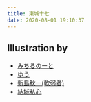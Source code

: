 ```yaml
---
title: 東城十七
date: 2020-08-01 19:10:37
---
```


## Illustration by

- [みちるのーと](https://twitter.com/Rain_iscream)
- [ゆう](https://seiga.nicovideo.jp/seiga/im5767947)
- [新島秋一(軟弱者)](https://seiga.nicovideo.jp/seiga/im4928873)
- [結城私心](https://seiga.nicovideo.jp/seiga/im5608613)